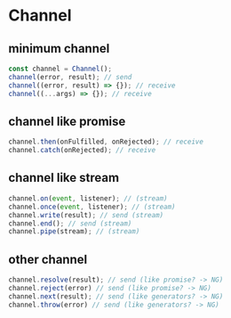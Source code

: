 # Channel

## minimum channel

```js
const channel = Channel();
channel(error, result); // send
channel((error, result) => {}); // receive
channel((...args) => {}); // receive
```

## channel like promise

```js
channel.then(onFulfilled, onRejected); // receive
channel.catch(onRejected); // receive
```

## channel like stream

```js
channel.on(event, listener); // (stream)
channel.once(event, listener); // (stream)
channel.write(result); // send (stream)
channel.end(); // send (stream)
channel.pipe(stream); // (stream)
```

## other channel

```js
channel.resolve(result); // send (like promise? -> NG)
channel.reject(error) // send (like promise? -> NG)
channel.next(result); // send (like generators? -> NG)
channel.throw(error) // send (like generators? -> NG)
```

